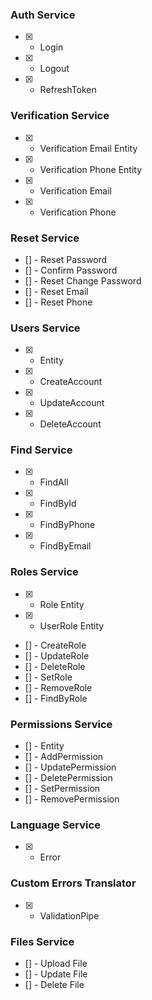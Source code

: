### Auth Service

- [x] - Login
- [x] - Logout
- [x] - RefreshToken

### Verification Service

- [x] - Verification Email Entity
- [x] - Verification Phone Entity
- [x] - Verification Email
- [x] - Verification Phone

### Reset Service

- [] - Reset Password
- [] - Confirm Password
- [] - Reset Change Password
- [] - Reset Email
- [] - Reset Phone
  
### Users Service

- [x] - Entity
- [x] - CreateAccount
- [x] - UpdateAccount
- [x] - DeleteAccount
  
### Find Service

- [x] - FindAll
- [x] - FindById
- [x] - FindByPhone
- [x] - FindByEmail

### Roles Service

- [x] - Role Entity
- [x] - UserRole Entity
- [] - CreateRole
- [] - UpdateRole
- [] - DeleteRole
- [] - SetRole
- [] - RemoveRole
- [] - FindByRole

### Permissions Service

- [] - Entity
- [] - AddPermission
- [] - UpdatePermission
- [] - DeletePermission
- [] - SetPermission
- [] - RemovePermission

### Language Service

- [x] - Error

### Custom Errors Translator

- [x] - ValidationPipe

### Files Service

- [] - Upload File
- [] - Update File
- [] - Delete File